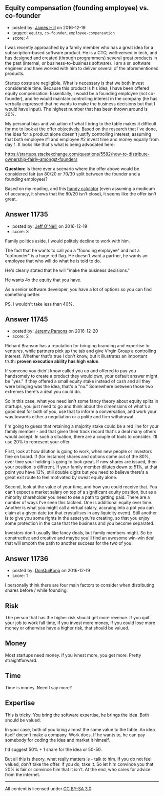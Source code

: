 ## Equity compensation (founding employee) vs. co-founder

- posted by: [James Hill](https://stackexchange.com/users/398524/james-hill) on 2016-12-19
- tagged: `equity`, `co-founder`, `employee-compensation`
- score: 4

I was recently approached by a family member who has a great idea for a subscription-based software product. He is a CTO, well-versed in tech, and has designed and created (through programmers) several great products in the past (internal, or business-to-business software). I am a sr. software engineer and have worked with him to deliver several of the aforementioned products.

Startup costs are negligible. What is necessary is that we both invest considerable time. Because this product is his idea, I have been offered equity compensation. Essentially, I would be a founding employee (not co-founder), and he would maintain controlling interest in the company (he has verbally expressed that he wants to make the business decisions but that I would have input). The highest number that has been thrown around is 20%.

My personal bias and valuation of what I bring to the table makes it difficult for me to look at the offer objectively. Based on the research that I've done, the idea for a product alone doesn't justify controlling interest, assuming that both employee #1 and employee #2 invest time and money equally from day 1. It looks like that's what is being advocated here:

https://startups.stackexchange.com/questions/5582/how-to-distribute-ownership-fairly-amongst-founders

**Question:** Is there ever a scenario where the offer above would be considered fair (an 80/20 or 70/30 split between the founder and a founding employee)?

Based on my reading, and this [handy calulator][1] (even assuming a modicum of accuracy, it shows that the 80/20 isn't close), it seems like the offer isn't great.


  [1]: http://foundrs.com/


## Answer 11735

- posted by: [Jeff O'Neill](https://stackexchange.com/users/46273/jeff-o-neill) on 2016-12-19
- score: 3

Family politics aside, I would politely decline to work with him.  

The fact that he wants to call you a "founding employee" and not a "cofounder" is a huge red flag.  He doesn't want a partner, he wants an employee that who will do what he is told to do.

He's clearly stated that he will "make the business decisions."

He wants 4x the equity that you have.

As a senior software developer, you have a lot of options so you can find something better.

PS. I wouldn't take less than 40%.


## Answer 11745

- posted by: [Jeremy Parsons](https://stackexchange.com/users/497810/jeremy-parsons) on 2016-12-20
- score: 2

Richard Branson has a reputation for bringing branding and expertise to ventures, while partners pick up the tab and give Virgin Group a controlling interest. Whether that's true I don't know, but it illustrates an important truth: **proven execution ability has high value**.

If someone you didn't know called you up and offered to pay you handsomely to create a product they would own, your default answer might be "yes." If they offered a small equity stake instead of cash and all they were bringing was the idea, that's a "no." Somewhere between those two extremes there's a deal you could do. 

So in this case, what you need isn't some fancy theory about equity splits in startups, you just need to go and think about the dimensions of what's a good deal for both of you, use that to inform a conversation, and work your way towards either a negotiation or a polite and firm withdrawal. 

I'm going to guess that retaining a majority stake could be a red line for your family member - and that given their track record that's a deal many others would accept. In such a situation, there are a couple of tools to consider. I'll use 20% to represent your offer.

First, look at how dilution is going to work, when new people or investors fine on board. If (for instance) shares and options come out of the 80%, over time your holding is going to look great. If new shares are issued, then your position is different. If your family member dilutes down to 51%, at that point you have 13%, still double digits but you need to believe there's a great exit route to feel motivated by sweat equity alone. 

Second, look at the value of your time, and how you could receive that. You can't expect a market salary on top of a significant equity position, but as a minority shareholder you need to see a path to getting paid. There are a number of ways I've seen this tackled. One is additional equity over time. Another is what you might call a virtual salary, accruing into a pot you can claim at a given date (or that crystallises in any liquidity event).  Still another is to give you some rights in the asset you're creating, so that you enjoy some protection in the case that the business and you become separated.

Investors don't usually like fancy deals, but family members might. So be constructive and creative and maybe you'll find an awesome win-win deal that will smooth the path to another success for the two of you.


## Answer 11736

- posted by: [DonQuiKong](https://stackexchange.com/users/9739821/donquikong) on 2016-12-19
- score: 1

I personally think there are four main factors to consider when distributing shares before / while founding.

Risk
----------
The person that has the higher risk should get more revenue. If you quit your job to work full time, if you invest more money, if you could lose more money or otherwise have a higher risk, that should be valued.

Money
----------
Most startups need money. If you ivnest more, you get more. Pretty straightforward.

Time
---------
Time is money. Need I say more?

Expertise
--------
This is tricky. You bring the software expertise, he brings the idea. Both should be valued. 


In your case, both of you bring almost the same value to the table. An idea itself doesn't make a company. Work does. If he wants to, he can pay somebody for coding the idea and market it himself. 


I'd suggest 50% + 1 share for the idea or 50-50. 


But all this is theory, what really matters is - talk to him. If you do not feel valued, don't take the offer. If you do, take it. So let him convince you that 20% is fair or convince him that it isn't. At the end, who cares for advice from the internet.



---

All content is licensed under [CC BY-SA 3.0](https://creativecommons.org/licenses/by-sa/3.0/).
